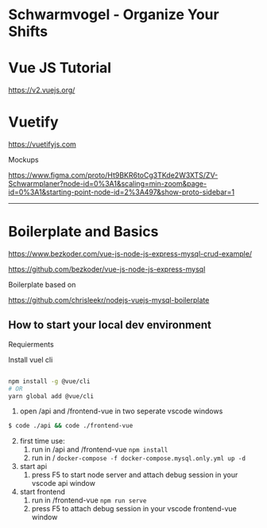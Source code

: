 # Schwarmvogel - Organize Your Shifts

# Vue JS Tutorial

https://v2.vuejs.org/

 # Vuetify

https://vuetifyjs.com 

Mockups

https://www.figma.com/proto/Ht9BKR6toCg3TKde2W3XTS/ZV-Schwarmplaner?node-id=0%3A1&scaling=min-zoom&page-id=0%3A1&starting-point-node-id=2%3A497&show-proto-sidebar=1



-------------------
# Boilerplate and Basics

https://www.bezkoder.com/vue-js-node-js-express-mysql-crud-example/

https://github.com/bezkoder/vue-js-node-js-express-mysql

Boilerplate based on

https://github.com/chrisleekr/nodejs-vuejs-mysql-boilerplate

## How to start your local dev environment

Requierments

Install vuel cli 
```sh 

npm install -g @vue/cli
# OR
yarn global add @vue/cli

```
1. open /api and /frontend-vue in two seperate vscode windows

```sh
$ code ./api && code ./frontend-vue
```

2. first time use:
   1. run in /api and /frontend-vue  `npm install `
   2. run in /   `docker-compose -f docker-compose.mysql.only.yml up -d`
3. start api
    1. press F5 to start node server and attach debug session in your vscode api window
4. start frontend
    1. run in /frontend-vue `npm run serve` 
    2. press F5 to attach debug session in your vscode frontend-vue window

